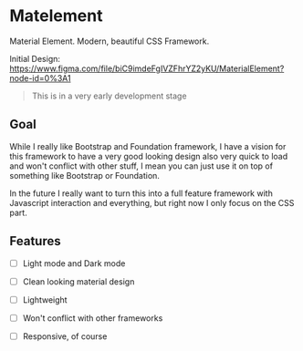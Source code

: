 # Matelement

Material Element. Modern, beautiful CSS Framework.

Initial Design: https://www.figma.com/file/biC9imdeFgIVZFhrYZ2yKU/MaterialElement?node-id=0%3A1

> This is in a very early development stage

## Goal

While I really like Bootstrap and Foundation framework, I have a vision for this framework to have a very good looking design also very quick to load and won't conflict with other stuff, I mean you can just use it on top of something like Bootstrap or Foundation.

In the future I really want to turn this into a full feature framework with Javascript interaction and everything, but right now I only focus on the CSS part.

## Features

- [ ]  Light mode and Dark mode

- [ ]  Clean looking material design

- [ ]  Lightweight

- [ ]  Won't conflict with other frameworks

- [ ]  Responsive, of course
